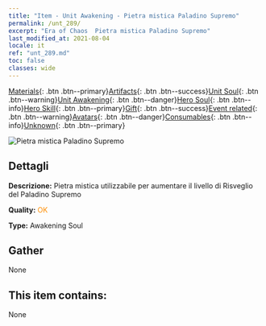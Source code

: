 ```yaml
---
title: "Item - Unit Awakening - Pietra mistica Paladino Supremo"
permalink: /unt_289/
excerpt: "Era of Chaos  Pietra mistica Paladino Supremo"
last_modified_at: 2021-08-04
locale: it
ref: "unt_289.md"
toc: false
classes: wide
---
```

 [Materials](/ItemsIT/){: .btn .btn--primary}[Artifacts](/ItemsIT/Artifacts/){: .btn .btn--success}[Unit Soul](/ItemsIT/UnitSoul/){: .btn .btn--warning}[Unit Awakening](/ItemsIT/UnitAwakening/){: .btn .btn--danger}[Hero Soul](/ItemsIT/HeroSoul/){: .btn .btn--info}[Hero Skill](/ItemsIT/HeroSkill/){: .btn .btn--primary}[Gift](/ItemsIT/Gift/){: .btn .btn--success}[Event related](/ItemsIT/Events/){: .btn .btn--warning}[Avatars](/ItemsIT/Avatars/){: .btn .btn--danger}[Consumables](/ItemsIT/Consumables/){: .btn .btn--info}[Unknown](/ItemsIT/Unknown/){: .btn .btn--primary}

 ![Pietra mistica Paladino Supremo](/images/u/tia_shengqishi.jpg)

## Dettagli
 **Descrizione:** Pietra mistica utilizzabile per aumentare il livello di Risveglio del Paladino Supremo

 **Quality:** <span style="color: #FF8C00">OK</span>

 **Type:** Awakening Soul

## Gather

  None

## This item contains:

  None

